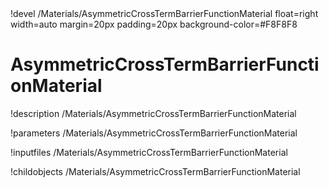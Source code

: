 <!-- MOOSE Object Documentation Stub: Remove this when content is added. -->!devel /Materials/AsymmetricCrossTermBarrierFunctionMaterial float=right width=auto margin=20px padding=20px background-color=#F8F8F8


# AsymmetricCrossTermBarrierFunctionMaterial
!description /Materials/AsymmetricCrossTermBarrierFunctionMaterial

!parameters /Materials/AsymmetricCrossTermBarrierFunctionMaterial

!inputfiles /Materials/AsymmetricCrossTermBarrierFunctionMaterial

!childobjects /Materials/AsymmetricCrossTermBarrierFunctionMaterial
